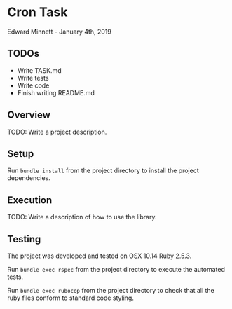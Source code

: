 # Cron Task

Edward Minnett - January 4th, 2019

## TODOs

- Write TASK.md
- Write tests
- Write code
- Finish writing README.md

## Overview

TODO: Write a project description.

## Setup

Run `bundle install` from the project directory to install the project dependencies.

## Execution

TODO: Write a description of how to use the library.

## Testing

The project was developed and tested on OSX 10.14 Ruby 2.5.3.

Run `bundle exec rspec` from the project directory to execute the automated tests.

Run `bundle exec rubocop` from the project directory to check that all the ruby files conform
to standard code styling.
